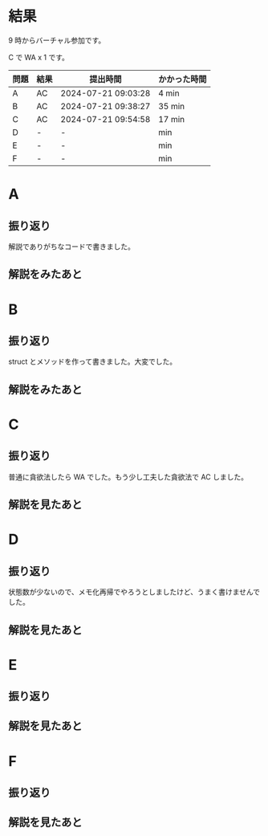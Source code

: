 # 結果

9 時からバーチャル参加です。

C で WA x 1 です。

| 問題 | 結果 | 提出時間            | かかった時間 |
|------|------|---------------------|--------------|
| A    | AC   | 2024-07-21 09:03:28 | 4 min        |
| B    | AC   | 2024-07-21 09:38:27 | 35 min       |
| C    | AC   | 2024-07-21 09:54:58 | 17 min       |
| D    | -    | -                   |    min       |
| E    | -    | -                   |    min       |
| F    | -    | -                   |    min       |

# A

## 振り返り

解説でありがちなコードで書きました。

## 解説をみたあと

# B

## 振り返り

struct とメソッドを作って書きました。大変でした。

## 解説をみたあと

# C

## 振り返り

普通に貪欲法したら WA でした。もう少し工夫した貪欲法で AC しました。

## 解説を見たあと

# D

## 振り返り

状態数が少ないので、メモ化再帰でやろうとしましたけど、うまく書けませんでした。

## 解説を見たあと

# E

## 振り返り

## 解説を見たあと

# F

## 振り返り

## 解説を見たあと
